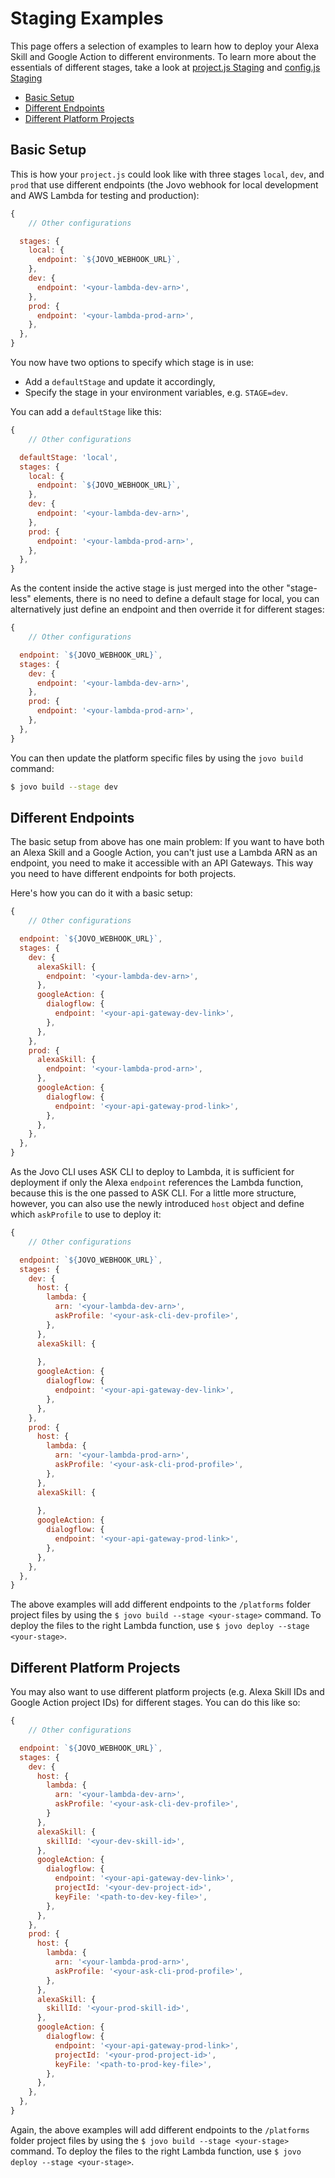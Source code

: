 # Staging Examples

This page offers a selection of examples to learn how to deploy your Alexa Skill and Google Action to different environments. To learn more about the essentials of different stages, take a look at [project.js Staging](https://www.jovo.tech/docs/project-js#stages) and [config.js Staging](https://www.jovo.tech/docs/config-js#staging)

* [Basic Setup](#basic-setup)
* [Different Endpoints](#different-endpoints)
* [Different Platform Projects](#different-platform-projects)

## Basic Setup

This is how your `project.js` could look like with three stages `local`, `dev`, and `prod` that use different endpoints (the Jovo webhook for local development and AWS Lambda for testing and production):

```javascript
{
	// Other configurations

  stages: {
    local: {
      endpoint: `${JOVO_WEBHOOK_URL}`,
    },
    dev: {
      endpoint: '<your-lambda-dev-arn>',
    },
    prod: {
      endpoint: '<your-lambda-prod-arn>',
    },
  },
}
```

You now have two options to specify which stage is in use:

* Add a `defaultStage` and update it accordingly, 
* Specify the stage in your environment variables, e.g. `STAGE=dev`.

You can add a `defaultStage` like this:

```javascript
{
	// Other configurations

  defaultStage: 'local',
  stages: {
    local: {
      endpoint: `${JOVO_WEBHOOK_URL}`,
    },
    dev: {
      endpoint: '<your-lambda-dev-arn>',
    },
    prod: {
      endpoint: '<your-lambda-prod-arn>',
    },
  },
}
```

As the content inside the active stage is just merged into the other "stage-less" elements, there is no need to define a default stage for local, you can alternatively just define an endpoint and then override it for different stages:

```javascript
{
	// Other configurations

  endpoint: `${JOVO_WEBHOOK_URL}`,
  stages: {
    dev: {
      endpoint: '<your-lambda-dev-arn>',
    },
    prod: {
      endpoint: '<your-lambda-prod-arn>',
    },
  },
}
```

You can then update the platform specific files by using the `jovo build` command:

```sh
$ jovo build --stage dev
```

## Different Endpoints

The basic setup from above has one main problem: If you want to have both an Alexa Skill and a Google Action, you can't just use a Lambda ARN as an endpoint, you need to make it accessible with an API Gateways. This way you need to have different endpoints for both projects.

Here's how you can do it with a basic setup:

```javascript
{
	// Other configurations

  endpoint: `${JOVO_WEBHOOK_URL}`,
  stages: {
    dev: {
      alexaSkill: {
        endpoint: '<your-lambda-dev-arn>',
      },
      googleAction: {
        dialogflow: {
          endpoint: '<your-api-gateway-dev-link>',
        },
      },
    },
    prod: {
      alexaSkill: {
        endpoint: '<your-lambda-prod-arn>',
      },
      googleAction: {
        dialogflow: {
          endpoint: '<your-api-gateway-prod-link>',
        },
      },
    },
  },
}
```
As the Jovo CLI uses ASK CLI to deploy to Lambda, it is sufficient for deployment if only the Alexa `endpoint` references the Lambda function, because this is the one passed to ASK CLI. For a little more structure, however, you can also use the newly introduced `host` object and define which `askProfile` to use to deploy it:

```javascript
{
	// Other configurations

  endpoint: `${JOVO_WEBHOOK_URL}`,
  stages: {
    dev: {
      host: {
        lambda: {
          arn: '<your-lambda-dev-arn>',
          askProfile: '<your-ask-cli-dev-profile>',
        },
      },
      alexaSkill: {
        
      },
      googleAction: {
        dialogflow: {
          endpoint: '<your-api-gateway-dev-link>',
        },
      },
    },
    prod: {
      host: {
        lambda: {
          arn: '<your-lambda-prod-arn>',
          askProfile: '<your-ask-cli-prod-profile>',
        },
      },
      alexaSkill: {
        
      },
      googleAction: {
        dialogflow: {
          endpoint: '<your-api-gateway-prod-link>',
        },
      },
    },
  },
}
```

The above examples will add different endpoints to the `/platforms` folder project files by using the `$ jovo build --stage <your-stage>` command. To deploy the files to the right Lambda function, use `$ jovo deploy --stage <your-stage>`.

## Different Platform Projects

You may also want to use different platform projects (e.g. Alexa Skill IDs and Google Action project IDs) for different stages. You can do this like so:

```javascript
{
	// Other configurations

  endpoint: `${JOVO_WEBHOOK_URL}`,
  stages: {
    dev: {
      host: {
        lambda: {
          arn: '<your-lambda-dev-arn>',
          askProfile: '<your-ask-cli-dev-profile>',
        }
      },
      alexaSkill: {
        skillId: '<your-dev-skill-id>',
      },
      googleAction: {
        dialogflow: {
          endpoint: '<your-api-gateway-dev-link>',
          projectId: '<your-dev-project-id>',
          keyFile: '<path-to-dev-key-file>',
        },
      },
    },
    prod: {
      host: {
        lambda: {
          arn: '<your-lambda-prod-arn>',
          askProfile: '<your-ask-cli-prod-profile>',
        },
      },
      alexaSkill: {
        skillId: '<your-prod-skill-id>',
      },
      googleAction: {
        dialogflow: {
          endpoint: '<your-api-gateway-prod-link>',
          projectId: '<your-prod-project-id>',
          keyFile: '<path-to-prod-key-file>',
        },
      },
    },
  },
}
```

Again, the above examples will add different endpoints to the `/platforms` folder project files by using the `$ jovo build --stage <your-stage>` command. To deploy the files to the right Lambda function, use `$ jovo deploy --stage <your-stage>`.

<!--[metadata]: { "description": "Learn how to deploy your Alexa Skill and Google Action to different environments", "author": "jan-koenig", "tags": "Staging, Deployment" }-->
